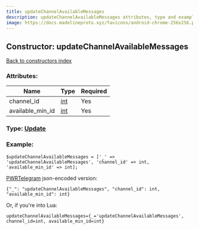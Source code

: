 ```yaml
---
title: updateChannelAvailableMessages
description: updateChannelAvailableMessages attributes, type and example
image: https://docs.madelineproto.xyz/favicons/android-chrome-256x256.png
---
```

## Constructor: updateChannelAvailableMessages  
[Back to constructors index](index.md)



### Attributes:

| Name     |    Type       | Required |
|----------|---------------|----------|
|channel\_id|[int](../types/int.md) | Yes|
|available\_min\_id|[int](../types/int.md) | Yes|



### Type: [Update](../types/Update.md)


### Example:

```
$updateChannelAvailableMessages = ['_' => 'updateChannelAvailableMessages', 'channel_id' => int, 'available_min_id' => int];
```  

[PWRTelegram](https://pwrtelegram.xyz) json-encoded version:

```
{"_": "updateChannelAvailableMessages", "channel_id": int, "available_min_id": int}
```


Or, if you're into Lua:  


```
updateChannelAvailableMessages={_='updateChannelAvailableMessages', channel_id=int, available_min_id=int}

```


